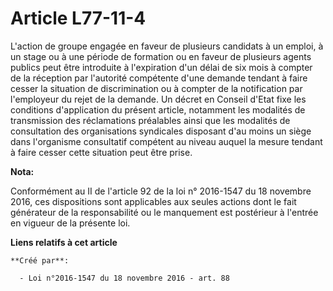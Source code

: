 # Article L77-11-4

L'action de groupe engagée en faveur de plusieurs candidats à un emploi, à un stage ou à une période de formation ou en
faveur de plusieurs agents publics peut être introduite à l'expiration d'un délai de six mois à compter de la réception par
l'autorité compétente d'une demande tendant à faire cesser la situation de discrimination ou à compter de la notification par
l'employeur du rejet de la demande. Un décret en Conseil d'Etat fixe les conditions d'application du présent article,
notamment les modalités de transmission des réclamations préalables ainsi que les modalités de consultation des organisations
syndicales disposant d'au moins un siège dans l'organisme consultatif compétent au niveau auquel la mesure tendant à faire
cesser cette situation peut être prise.

**Nota:**

Conformément au II de l'article 92 de la loi n° 2016-1547 du 18 novembre 2016, ces dispositions sont applicables aux seules
actions dont le fait générateur de la responsabilité ou le manquement est postérieur à l'entrée en vigueur de la présente
loi.

**Liens relatifs à cet article**

	**Créé par**:

	  - Loi n°2016-1547 du 18 novembre 2016 - art. 88

